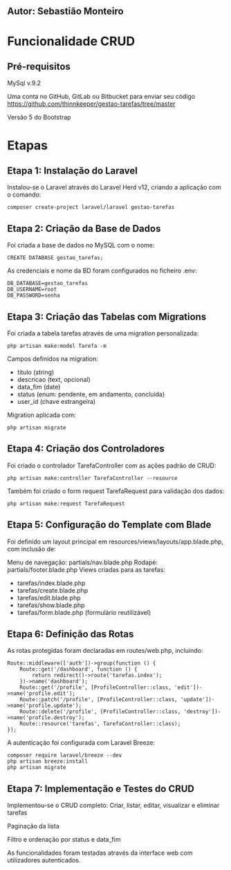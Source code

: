 ## Autor: Sebastião Monteiro

# Funcionalidade CRUD

## Pré-requisitos

MySql v.9.2

Uma conta no GitHub, GitLab ou Bitbucket para enviar seu código
https://github.com/thinnkeeper/gestao-tarefas/tree/master

Versão 5 do Bootstrap

# Etapas

## Etapa 1: Instalação do Laravel
Instalou-se o Laravel através do Laravel Herd v12, criando a aplicação com o comando:
```
composer create-project laravel/laravel gestao-tarefas
```

## Etapa 2: Criação da Base de Dados
Foi criada a base de dados no MySQL com o nome:
```
CREATE DATABASE gestao_tarefas;
```

As credenciais e nome da BD foram configurados no ficheiro .env:
```
DB_DATABASE=gestao_tarefas
DB_USERNAME=root
DB_PASSWORD=senha
```

## Etapa 3: Criação das Tabelas com Migrations
Foi criada a tabela tarefas através de uma migration personalizada:
```
php artisan make:model Tarefa -m
```

Campos definidos na migration:

- titulo (string)
- descricao (text, opcional)
- data_fim (date)
- status (enum: pendente, em andamento, concluída)
- user_id (chave estrangeira)

Migration aplicada com:
```
php artisan migrate
```

## Etapa 4: Criação dos Controladores
Foi criado o controlador TarefaController com as ações padrão de CRUD:
```
php artisan make:controller TarefaController --resource
```

Também foi criado o form request TarefaRequest para validação dos dados:
```
php artisan make:request TarefaRequest
```


## Etapa 5: Configuração do Template com Blade
Foi definido um layout principal em resources/views/layouts/app.blade.php, com inclusão de:

Menu de navegação: partials/nav.blade.php
Rodapé: partials/footer.blade.php
Views criadas para as tarefas:
- tarefas/index.blade.php
- tarefas/create.blade.php
- tarefas/edit.blade.php
- tarefas/show.blade.php
- tarefas/form.blade.php (formulário reutilizável)

## Etapa 6: Definição das Rotas
As rotas protegidas foram declaradas em routes/web.php, incluindo:
```
Route::middleware(['auth'])->group(function () {
    Route::get('/dashboard', function () {
        return redirect()->route('tarefas.index');
    })->name('dashboard');
    Route::get('/profile', [ProfileController::class, 'edit'])->name('profile.edit');
    Route::patch('/profile', [ProfileController::class, 'update'])->name('profile.update');
    Route::delete('/profile', [ProfileController::class, 'destroy'])->name('profile.destroy');
    Route::resource('tarefas', TarefaController::class);
});
```

A autenticação foi configurada com Laravel Breeze:
```
composer require laravel/breeze --dev
php artisan breeze:install
php artisan migrate
```

## Etapa 7: Implementação e Testes do CRUD
Implementou-se o CRUD completo:
Criar, listar, editar, visualizar e eliminar tarefas

Paginação da lista

Filtro e ordenação por status e data_fim

As funcionalidades foram testadas através da interface web com utilizadores autenticados.
